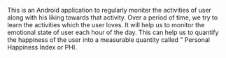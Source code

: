 This is an Android application to regularly moniter the activities of user along with his liking towards that activity. Over a period of time, we try to learn the activities which the user loves. It will help us to monitor the emotional state of user each hour of the day. This can help us to quantify the happiness of the user into a measurable quantity called " Personal Happiness Index or PHI. 

